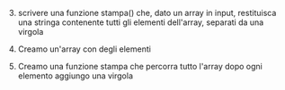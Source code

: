 3. scrivere una funzione stampa() che, dato un array in input, restituisca una stringa contenente tutti gli elementi dell'array, separati da una virgola

1. Creamo un'array con degli elementi

2. Creamo una funzione stampa che percorra tutto l'array
    dopo ogni elemento aggiungo una virgola
    